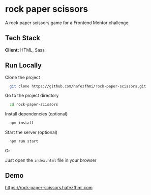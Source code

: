 # rock paper scissors

A rock paper scissors game for a Frontend Mentor challenge

## Tech Stack

**Client:** HTML, Sass

## Run Locally

Clone the project

```bash
  git clone https://github.com/hafezfhmi/rock-paper-scissors.git
```

Go to the project directory

```bash
  cd rock-paper-scissors
```

Install dependencies (optional)

```bash
  npm install
```

Start the server (optional)

```bash
  npm run start
```

Or

Just open the `index.html` file in your browser

<!---
## Screenshots

 ![App Screenshot]()
--->

## Demo

https://rock-paper-scissors.hafezfhmi.com
